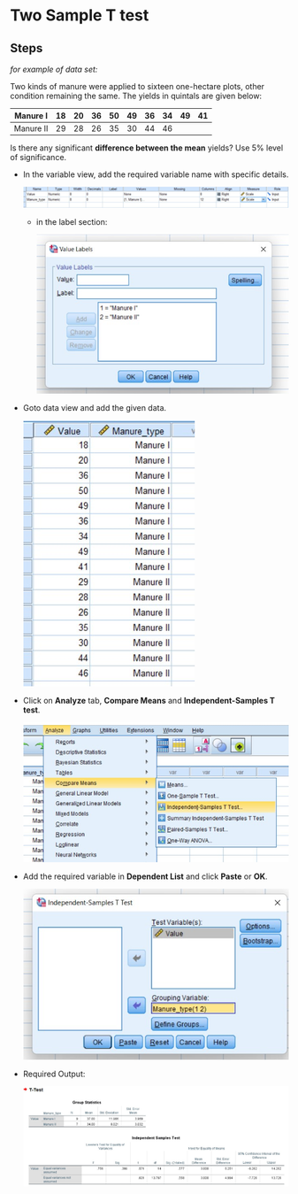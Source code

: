 # Two Sample T test

## Steps

_for example of data set:_

Two kinds of manure were applied to sixteen one-hectare plots, other condition remaining the same. The yields in quintals are given below:

| Manure I  | 18  | 20  | 36  | 50  | 49  | 36  | 34  | 49  | 41  |
| --------- | --- | --- | --- | --- | --- | --- | --- | --- | --- |
| Manure II | 29  | 28  | 26  | 35  | 30  | 44  | 46  |

Is there any significant **difference between the mean** yields? Use 5% level of significance.

- In the variable view, add the required variable name with specific details.

  ![Variable view](assets/variableView.jpg)

  - in the label section:

    ![label](assets/label.jpg)

- Goto data view and add the given data.

  ![Data view](assets/data.jpg)

- Click on **Analyze** tab, **Compare Means** and **Independent-Samples T test**.

  ![Step](assets/step.jpg)

- Add the required variable in **Dependent List** and click **Paste** or **OK**.

  ![Dependent List](assets/dependentList.jpg)

- Required Output:

  ![Output](assets/output.jpg)
